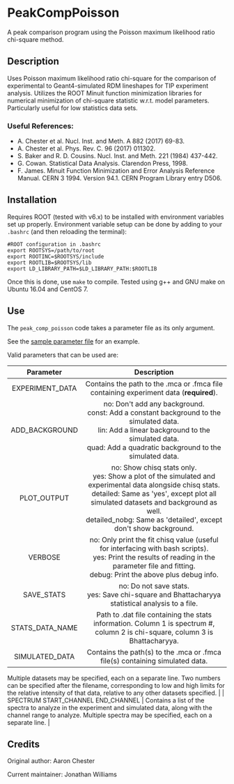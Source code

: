 # PeakCompPoisson

A peak comparison program using the Poisson maximum likelihood ratio chi-square method.

## Description

Uses Poisson maximum likelihood ratio chi-square for the comparison of experimental to Geant4-simulated RDM lineshapes for TIP experiment analysis. Utilizes the ROOT Minuit function minimization libraries for numerical minimization of chi-square statistic w.r.t. model parameters. Particularly useful for low statistics data sets.

### Useful References: 

* A. Chester et al. Nucl. Inst. and Meth. A 882 (2017) 69-83.
* A. Chester et al. Phys. Rev. C. 96 (2017) 011302.
* S. Baker and R. D. Cousins. Nucl. Inst. and Meth. 221 (1984) 437-442.
* G. Cowan. Statistical Data Analysis. Clarendon Press, 1998.
* F. James. Minuit Function Minimization and Error Analysis Reference Manual. CERN 3 1994. Version 94.1. CERN Program Library entry D506.

## Installation

Requires ROOT (tested with v6.x) to be installed with environment variables set up properly.  Environment variable setup can be done by adding to your `.bashrc` (and then reloading the terminal):

```
#ROOT configuration in .bashrc
export ROOTSYS=/path/to/root
export ROOTINC=$ROOTSYS/include
export ROOTLIB=$ROOTSYS/lib
export LD_LIBRARY_PATH=$LD_LIBRARY_PATH:$ROOTLIB
```

Once this is done, use `make` to compile.  Tested using g++ and GNU make on Ubuntu 16.04 and CentOS 7.

## Use

The `peak_comp_poisson` code takes a parameter file as its only argument.

See the [sample parameter file](sample_parameters.dat) for an example.

Valid parameters that can be used are:

|**Parameter**|**Description**|
|:-----------:|:--------:|
| EXPERIMENT_DATA | Contains the path to the .mca or .fmca file containing experiment data (**required**). |
| ADD_BACKGROUND | no: Don't add any background.<br>const: Add a constant background to the simulated data.<br>lin: Add a linear background to the simulated data.<br>quad: Add a quadratic background to the simulated data. |
| PLOT_OUTPUT | no: Show chisq stats only.<br>yes: Show a plot of the simulated and experimental data alongside chisq stats.<br>detailed: Same as 'yes', except plot all simulated datasets and background as well.<br>detailed_nobg: Same as 'detailed', except don't show background. |
| VERBOSE | no: Only print the fit chisq value (useful for interfacing with bash scripts).<br>yes: Print the results of reading in the parameter file and fitting.<br>debug: Print the above plus debug info. |
| SAVE_STATS | no: Do not save stats.<br>yes: Save chi-square and Bhattacharyya statistical analysis to a file.<br> |
| STATS_DATA_NAME | Path to .dat file containing the stats information. Column 1 is spectrum #, column 2 is chi-square, column 3 is Bhattacharyya. |
| SIMULATED_DATA | Contains the path(s) to the .mca or .fmca file(s) containing simulated data.
Multiple datasets may be specified, each on a separate line.
Two numbers can be specified after the filename, corresponding 
to low and high limits for the relative intensity of that data,
relative to any other datasets specified. |
| SPECTRUM  START_CHANNEL END_CHANNEL | Contains a list of the spectra to analyze in the experiment and simulated data, along with the channel range to analyze.  Multiple spectra may be specified, each on a separate line. |


## Credits

Original author: Aaron Chester

Current maintainer: Jonathan Williams
